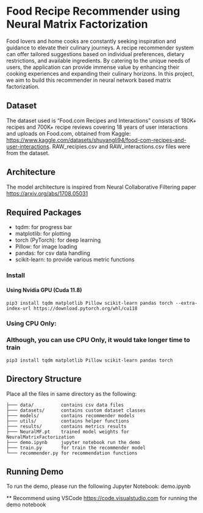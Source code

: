 # Food Recipe Recommender using Neural Matrix Factorization
Food lovers and home cooks are constantly seeking inspiration and guidance to elevate their culinary journeys. A recipe recommender system can offer tailored suggestions based on individual preferences, dietary restrictions, and available ingredients. By catering to the unique needs of users, the application can provide immense value by enhancing their cooking experiences and expanding their culinary horizons. In this project, we aim to build this recommender in neural network based matrix factorization.

## Dataset
The dataset used is “Food.com Recipes and Interactions” consists of 180K+ recipes and 700K+ recipe reviews covering 18 years of user interactions and uploads on Food.com, obtained from Kaggle: https://www.kaggle.com/datasets/shuyangli94/food-com-recipes-and-user-interactions. RAW_recipies.csv and RAW_interactions.csv files were from the dataset. 

## Architecture
The model architecture is inspired from Neural Collaborative Filtering paper https://arxiv.org/abs/1708.05031


## Required Packages
- tqdm: for progress bar
- matplotlib: for plotting
- torch (PyTorch): for deep learning
- Pillow: for image loading
- pandas: for csv data handling
- scikit-learn: to provide various metric functions


### Install
#### Using Nvidia GPU (Cuda 11.8)
```
pip3 install tqdm matplotlib Pillow scikit-learn pandas torch --extra-index-url https://download.pytorch.org/whl/cu118
```

### Using CPU Only: 
### Although, you can use CPU Only, it would take longer time to train
```
pip3 install tqdm matplotlib Pillow scikit-learn pandas torch 
```

## Directory Structure
Place all the files in same directory as the following:
```
├─── data/          contains csv data files
├─── datasets/      contains custom dataset classes
├─── models/        contains recommender models
├─── utils/         contains helper functions
├─── results/       contains metrics results
├─── NeuralMF.pt    trained model weights for NeuralMatrixFactorization
├─── demo.ipynb     jupyter notebook run the demo 
├─── train.py       for train the recommender model
└─── recommender.py for recommendation functions
```

## Running Demo
To run the demo, please run the following Jupyter Notebook: demo.ipynb

** Recommend using VSCode https://code.visualstudio.com for running the demo notebook